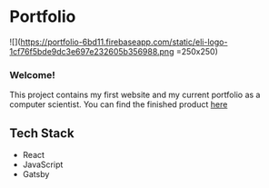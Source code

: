 # Portfolio
 
![](https://portfolio-6bd11.firebaseapp.com/static/eli-logo-1cf76f5bde9dc3e697e232605b356988.png =250x250)

### Welcome!


This project contains my first website and my current portfolio as a computer scientist. You can find the finished product [here](https://portfolio-6bd11.firebaseapp.com/)

## Tech Stack
- React
- JavaScript
- Gatsby
